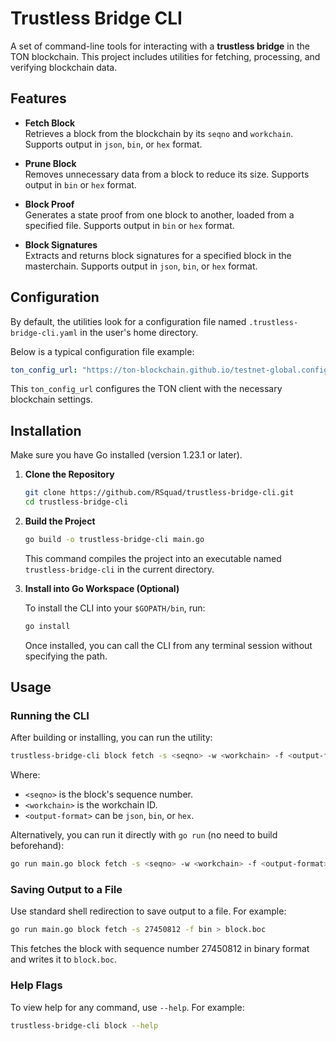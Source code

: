 # Trustless Bridge CLI

A set of command-line tools for interacting with a **trustless bridge** in the TON blockchain. This project includes utilities for fetching, processing, and verifying blockchain data.

## Features

- **Fetch Block**  
  Retrieves a block from the blockchain by its `seqno` and `workchain`. Supports output in `json`, `bin`, or `hex` format.

- **Prune Block**  
  Removes unnecessary data from a block to reduce its size. Supports output in `bin` or `hex` format.

- **Block Proof**  
  Generates a state proof from one block to another, loaded from a specified file. Supports output in `bin` or `hex` format.

- **Block Signatures**  
  Extracts and returns block signatures for a specified block in the masterchain. Supports output in `json`, `bin`, or `hex` format.

## Configuration

By default, the utilities look for a configuration file named `.trustless-bridge-cli.yaml` in the user's home directory.

Below is a typical configuration file example:

```yaml
ton_config_url: "https://ton-blockchain.github.io/testnet-global.config.json"
```

This `ton_config_url` configures the TON client with the necessary blockchain settings.

## Installation

Make sure you have Go installed (version 1.23.1 or later).

1. **Clone the Repository**

   ```bash
   git clone https://github.com/RSquad/trustless-bridge-cli.git
   cd trustless-bridge-cli
   ```

2. **Build the Project**

   ```bash
   go build -o trustless-bridge-cli main.go
   ```

   This command compiles the project into an executable named `trustless-bridge-cli` in the current directory.

3. **Install into Go Workspace (Optional)**

   To install the CLI into your `$GOPATH/bin`, run:

   ```bash
   go install
   ```

   Once installed, you can call the CLI from any terminal session without specifying the path.

## Usage

### Running the CLI

After building or installing, you can run the utility:

```bash
trustless-bridge-cli block fetch -s <seqno> -w <workchain> -f <output-format>
```

Where:

- `<seqno>` is the block's sequence number.
- `<workchain>` is the workchain ID.
- `<output-format>` can be `json`, `bin`, or `hex`.

Alternatively, you can run it directly with `go run` (no need to build beforehand):

```bash
go run main.go block fetch -s <seqno> -w <workchain> -f <output-format>
```

### Saving Output to a File

Use standard shell redirection to save output to a file. For example:

```bash
go run main.go block fetch -s 27450812 -f bin > block.boc
```

This fetches the block with sequence number 27450812 in binary format and writes it to `block.boc`.

### Help Flags

To view help for any command, use `--help`. For example:

```bash
trustless-bridge-cli block --help
```

